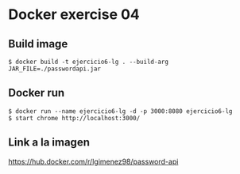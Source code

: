 # Docker exercise 04


## Build image 
```
$ docker build -t ejercicio6-lg . --build-arg JAR_FILE=./passwordapi.jar
```

## Docker run
```
$ docker run --name ejercicio6-lg -d -p 3000:8080 ejercicio6-lg
$ start chrome http://localhost:3000/
```

## Link a la imagen
https://hub.docker.com/r/lgimenez98/password-api